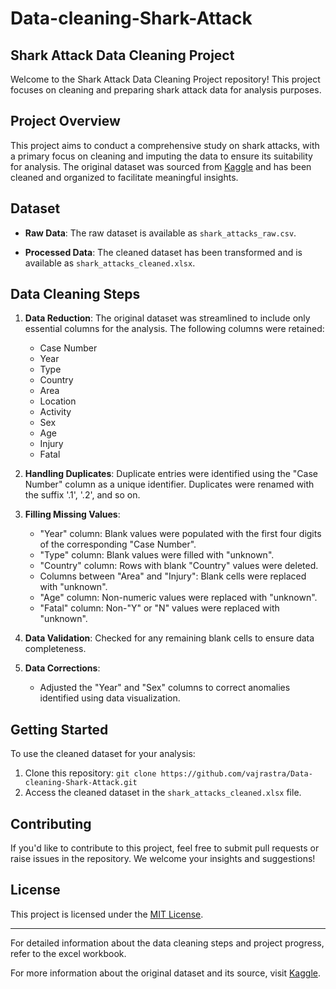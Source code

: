 # Data-cleaning-Shark-Attack

## Shark Attack Data Cleaning Project

Welcome to the Shark Attack Data Cleaning Project repository! This project focuses on cleaning and preparing shark attack data for analysis purposes.

## Project Overview

This project aims to conduct a comprehensive study on shark attacks, with a primary focus on cleaning and imputing the data to ensure its suitability for analysis. The original dataset was sourced from [Kaggle](https://www.kaggle.com/mysarahmadbhat/shark-attacks) and has been cleaned and organized to facilitate meaningful insights.

## Dataset

- **Raw Data**: The raw dataset is available as `shark_attacks_raw.csv`.

- **Processed Data**: The cleaned dataset has been transformed and is available as `shark_attacks_cleaned.xlsx`.

## Data Cleaning Steps

1. **Data Reduction**: The original dataset was streamlined to include only essential columns for the analysis. The following columns were retained:
    - Case Number
    - Year
    - Type
    - Country
    - Area
    - Location
    - Activity
    - Sex
    - Age
    - Injury
    - Fatal

2. **Handling Duplicates**: Duplicate entries were identified using the "Case Number" column as a unique identifier. Duplicates were renamed with the suffix '.1', '.2', and so on.

3. **Filling Missing Values**:
    - "Year" column: Blank values were populated with the first four digits of the corresponding "Case Number".
    - "Type" column: Blank values were filled with "unknown".
    - "Country" column: Rows with blank "Country" values were deleted.
    - Columns between "Area" and "Injury": Blank cells were replaced with "unknown".
    - "Age" column: Non-numeric values were replaced with "unknown".
    - "Fatal" column: Non-"Y" or "N" values were replaced with "unknown".

4. **Data Validation**: Checked for any remaining blank cells to ensure data completeness.

5. **Data Corrections**:
    - Adjusted the "Year" and "Sex" columns to correct anomalies identified using data visualization.

## Getting Started

To use the cleaned dataset for your analysis:

1. Clone this repository: `git clone https://github.com/vajrastra/Data-cleaning-Shark-Attack.git`
2. Access the cleaned dataset in the `shark_attacks_cleaned.xlsx` file.

## Contributing

If you'd like to contribute to this project, feel free to submit pull requests or raise issues in the repository. We welcome your insights and suggestions!

## License

This project is licensed under the [MIT License](LICENSE).

---

For detailed information about the data cleaning steps and project progress, refer to the excel workbook.

For more information about the original dataset and its source, visit [Kaggle](https://www.kaggle.com/mysarahmadbhat/shark-attacks).
